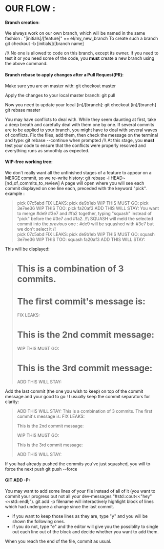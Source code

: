 # OUR FLOW :

#### Branch creation:

We always work on our own branch, which will be named in the same fashion : "[initials]/[feature]" == el/my_new_branch
To create such a branch
	git checkout -b [initials]/[branch name]

/!\ No one is allowed to code on this branch, except its owner. If you need to test it or you need some of the code, you **must** create a new branch using the above command.

#### Branch rebase to apply changes after a Pull Request(PR):

Make sure you are on master with:
	git checkout master

Apply the changes to your local master branch:
	git pull

Now you need to update your local [in]/[branch]:
	git checkout [in]/[branch]
	git rebase master

You may have conflicts to deal with. While they seem daunting at first, take a deep breath and carefully deal with them one by one.
If several commits are to be applied to your branch, you might have to deal with several waves of conflicts.
Fix the files, add them, then check the message on the terminal and type:
	git rebase --continue
when prompted
/!\ At this stage, you **must** test your code to ensure that the conflicts were properly resolved and everything runs as smoothly as expected.

#### WIP-free working tree:

We don't really want all the unfinished stages of a feature to appear on a MERGE commit, so we re-write history:
	git rebase -i HEAD~[nd_of_commits_to_review]
A page will open where you will see each commit displayed on one line each, preceded with the keyword "pick".
example :
> pick 07c5abd FIX LEAKS:
> pick de9b1eb WIP THIS MUST GO:
> pick 3e7ee36 WIP THIS TOO:
> pick fa20af3 ADD THIS WILL STAY:
You want to merge #de9 #3e7 and #fa2 together, typing "squash" instead of "pick" before the #3e7 and #fa2.
/!\ SQUASH will meld the selected commit into the _previous_ one : #de9 will be squashed with #3e7 but we don't select it /!\
> pick 07c5abd FIX LEAKS:
> pick de9b1eb WIP THIS MUST GO:
> squash 3e7ee36 WIP THIS TOO:
> squash fa20af3 ADD THIS WILL STAY:

This will be displayed: 

> # This is a combination of 3 commits.
> # The first commit's message is:
> FIX LEAKS:
> 
> # This is the 2nd commit message:
> 
> WIP THIS MUST GO:
> 
> # This is the 3rd commit message:
> 
> ADD THIS WILL STAY:

Add the last commit (the one you wish to keep) on top of the commit message and your good to go ! I usually keep the commit separators for clarity:

> ADD THIS WILL STAY:
>  This is a combination of 3 commits.
>  The first commit's message is:
> FIX LEAKS:
> 
>  This is the 2nd commit message:
> 
> WIP THIS MUST GO:
> 
>  This is the 3rd commit message:
> 
> ADD THIS WILL STAY:

If you had already pushed the commits you've just squashed, you will to force the next push
	git push --force

#### GIT ADD -P:

You may want to add some lines of your file instead of all of it (you want to commit your progress but not all your dev-messages "#std::cout<<"hey"<<std::endl;").
	git add -p filename
will interactively highlight block of lines which had undergone a change since the last commit.
- if you want to keep those lines as they are, type "y" and you will be shown the following ones.
- if you do not, type "e" and the editor will give you the possiblity to single out each line out of the block and decide whether you want to add them.

When you reach the end of the file, commit as usual.